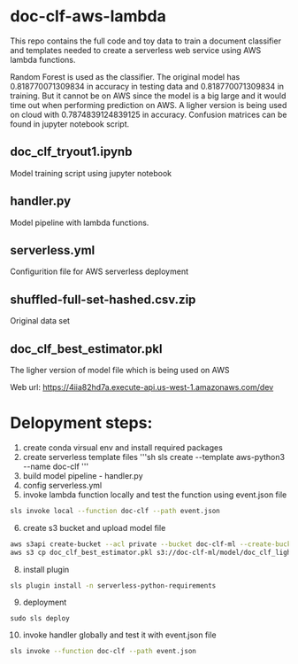 # doc-clf-aws-lambda
This repo contains the full code and toy data to train a document classifier and templates needed to create a serverless web service using AWS lambda functions.

Random Forest is used as the classifier. The original model has 0.818770071309834 in accuracy in testing data and 0.818770071309834 in training. But it cannot be on AWS since the model is a big large and it would time out when performing prediction on AWS. A ligher version is being used on cloud with 0.7874839124839125 in accuracy. Confusion matrices can be found in jupyter notebook script. 

## doc_clf_tryout1.ipynb
Model training script using jupyter notebook

## handler.py
Model pipeline with lambda functions.

## serverless.yml
Configurition file for AWS serverless deployment

## shuffled-full-set-hashed.csv.zip
Original data set

## doc_clf_best_estimator.pkl
The ligher version of model file which is being used on AWS

Web url: https://4iia82hd7a.execute-api.us-west-1.amazonaws.com/dev


# Delopyment steps:

1. create conda virsual env and install required packages
2. create serverless template files
'''sh
sls create --template aws-python3 --name doc-clf
'''
3. build model pipeline - handler.py
4. config serverless.yml
5. invoke lambda function locally and test the function using event.json file
```sh
sls invoke local --function doc-clf --path event.json
```
6. create s3 bucket and upload model file
```sh
aws s3api create-bucket --acl private --bucket doc-clf-ml --create-bucket-configuration LocationConstraint=us-west-1
aws s3 cp doc_clf_best_estimator.pkl s3://doc-clf-ml/model/doc_clf_light_model.pkl
```
8. install plugin
```sh
sls plugin install -n serverless-python-requirements
```
9. deployment
```
sudo sls deploy
```
10. invoke handler globally and test it with event.json file
```sh
sls invoke --function doc-clf --path event.json
```
